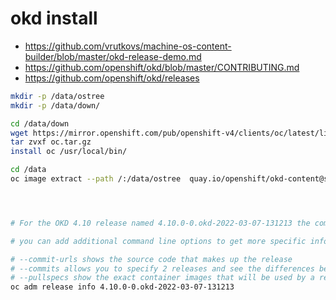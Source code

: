 # okd install 

- https://github.com/vrutkovs/machine-os-content-builder/blob/master/okd-release-demo.md
- https://github.com/openshift/okd/blob/master/CONTRIBUTING.md
- https://github.com/openshift/okd/releases


```bash
mkdir -p /data/ostree
mkdir -p /data/down/

cd /data/down
wget https://mirror.openshift.com/pub/openshift-v4/clients/oc/latest/linux/oc.tar.gz
tar zvxf oc.tar.gz
install oc /usr/local/bin/

cd /data
oc image extract --path /:/data/ostree  quay.io/openshift/okd-content@sha256:46b5aa951678f8495247b16b32950294f69a9341629f16609ac11c8e6d2a988a




# For the OKD 4.10 release named 4.10.0-0.okd-2022-03-07-131213 the command would be oc adm release info 4.10.0-0.okd-2022-03-07-131213

# you can add additional command line options to get more specific information about a release:

# --commit-urls shows the source code that makes up the release
# --commits allows you to specify 2 releases and see the differences between the releases
# --pullspecs show the exact container images that will be used by a release
oc adm release info 4.10.0-0.okd-2022-03-07-131213




```